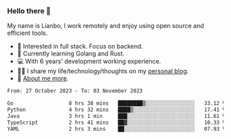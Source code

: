 ### Hello there 👋

My name is Lianbo, I work remotely and enjoy using open source and efficient tools.

- 🔭 Interested in full stack. Focus on backend.
- 🌱 Currently learning Golang and Rust.
- 💻 With 6 years' development working experience.
- ✍🏻 I share my life/technology/thoughts on my [personal blog](https://godruoyi.com).
- 👒 [About me more](https://godruoyi.com/posts/About-godruoyi).

<!--START_SECTION:waka-->

```txt
From: 27 October 2023 - To: 03 November 2023

Go                  8 hrs 38 mins   ████████▒░░░░░░░░░░░░░░░░   33.12 %
Python              4 hrs 32 mins   ████▒░░░░░░░░░░░░░░░░░░░░   17.41 %
Java                3 hrs 1 min     ███░░░░░░░░░░░░░░░░░░░░░░   11.61 %
TypeScript          2 hrs 41 mins   ██▓░░░░░░░░░░░░░░░░░░░░░░   10.33 %
YAML                2 hrs 3 mins    ██░░░░░░░░░░░░░░░░░░░░░░░   07.93 %
```

<!--END_SECTION:waka-->
